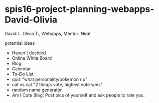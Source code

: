 # spis16-project-planning-webapps-David-Olivia

David L. Olivia T., Webapps, Mentor: Niral

potential ideas
* Haven't decided
* Online White Board
* Blog
* Calendar
* To-Do List
* quiz "what personality/pokemon r u"
* cat vs cat "2 things vote, highest vote wins"
* random name generator
* Am I Cute Blog: Post pics of yourself and ask people to rate you.
